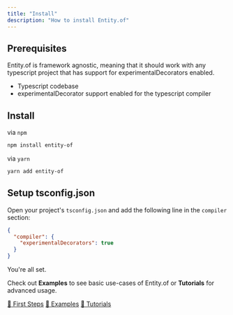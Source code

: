 ```yaml
---
title: "Install"
description: "How to install Entity.of"
---
```

## Prerequisites
Entity.of is framework agnostic, meaning that it should work with any typescript project that has support for experimentalDecorators enabled.
- Typescript codebase
- experimentalDecorator support enabled for the typescript compiler

## Install
via `npm`
```sh
npm install entity-of
```
via `yarn`
```sh
yarn add entity-of
```
## Setup tsconfig.json
Open your project's `tsconfig.json` and add the following line in the `compiler` section:
```json
{
  "compiler": {
    "experimentalDecorators": true   
  }
}
```
You're all set.

Check out **Examples** to see basic use-cases of Entity.of or **Tutorials** for advanced usage.
<div class="hot-link-group">
  <a href="/en/first-steps" class="hot-link">🤌 First Steps</a>
  <a href="/en/examples" class="hot-link">🤟 Examples</a>
  <a href="/en/tutorials" class="hot-link">👀 Tutorials</a>
</div>